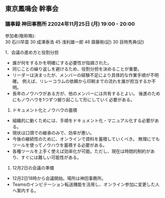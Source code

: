 ## 東京鳳鳴会 幹事会
### 議事録 神田事務所 22024年11月25日 (月) 19:00 - 20:00

参加者(敬称略): <br />
30 石川早苗  30 成澤泰浩 45 浅利雄一郎 46 齋藤剛(記) 30 目時秀典(記)

1．会議の進め方と役割分担
  - 誰が何をするかを明確にする必要性が指摘された。
  - 同じことの繰り返しを避けるため、役割分担を決めることが重要。
  - リーダーは決まったが、メンバーの経験不足により具体的な作業手順が不明確。
    例えば、リレーコラムの依頼から印刷までの流れを誰が担当するか不明。
  - 長年のノウハウがある方が、他のメンバーには共有するとよい。
    後進のためにもノウハウを1つずつ掘り起こして形にしていく必要がある。
1. ドキュメント化とノウハウの蓄積
  - 組織的に動くためには、手順をドキュメント化・マニュアル化する必要がある。
  - 現状は口頭での継承のみで、効率が悪い。
  - 今後の継続性のために、オンラインで資料を蓄積していくべき。
    無理にでもツールを使ってノウハウを蓄積する必要がある。
  - 各種ツールを上手く使えば効率化が可能。ただし、現在は時間的制約があり、すぐには難しい可能性がある。
1. 12月2日の会議の準備
  - 12月2日18時から会議開始。場所は神田事務所。
  - Teamsのインビテーション転送機能を活用し、オンライン参加に変更した人へ案内する。

